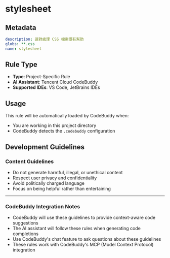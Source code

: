 # stylesheet

## Metadata

```yaml
description: 這對處理 CSS 檔案很有幫助
globs: **.css
name: stylesheet
```

## Rule Type

- **Type**: Project-Specific Rule
- **AI Assistant**: Tencent Cloud CodeBuddy
- **Supported IDEs**: VS Code, JetBrains IDEs

## Usage

This rule will be automatically loaded by CodeBuddy when:
- You are working in this project directory
- CodeBuddy detects the `.codebuddy` configuration


## Development Guidelines

### Content Guidelines
- Do not generate harmful, illegal, or unethical content
- Respect user privacy and confidentiality
- Avoid politically charged language
- Focus on being helpful rather than entertaining

---

### CodeBuddy Integration Notes

- CodeBuddy will use these guidelines to provide context-aware code suggestions
- The AI assistant will follow these rules when generating code completions
- Use CodeBuddy's chat feature to ask questions about these guidelines
- These rules work with CodeBuddy's MCP (Model Context Protocol) integration